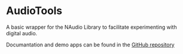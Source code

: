 ﻿# AudioTools
A basic wrapper for the NAudio Library to facilitate experimenting with digital audio.    

Documantation and demo apps can be found in the [GitHub repository](https://github.com/JohanDonne/AudioTools)